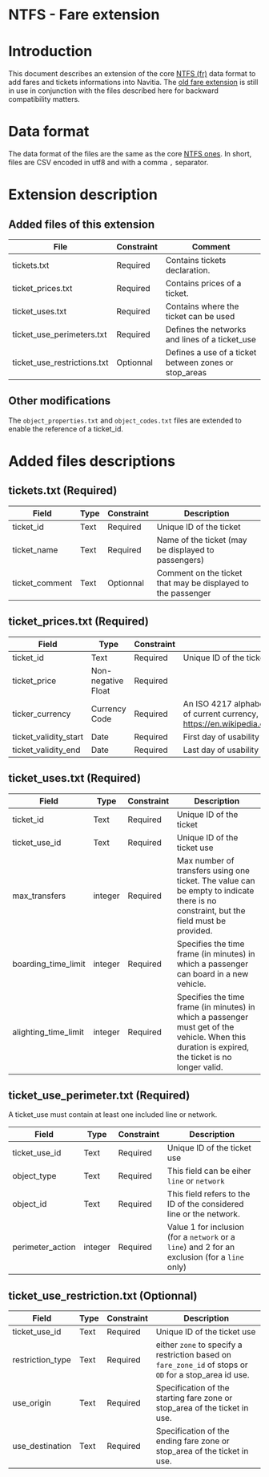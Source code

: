 NTFS - Fare extension
======================================

# Introduction
This document describes an extension of the core [NTFS (fr)](./ntfs_fr.md) data format to add fares and tickets informations into Navitia.
The [old fare extension](./ntfs_fare_extension_fr_deprecated.md) is still in use in conjunction with the files described here for backward compatibility matters.

# Data format
The data format of the files are the same as the core [NTFS ones](./ntfs_fr.md). In short, files are CSV encoded in utf8 and with a comma `,` separator.

# Extension description
## Added files of this extension

File | Constraint | Comment
--- | --- | ---
tickets.txt | Required | Contains tickets declaration.
ticket_prices.txt | Required | Contains prices of a ticket.
ticket_uses.txt | Required | Contains where the ticket can be used
ticket_use_perimeters.txt | Required | Defines the networks and lines of a ticket_use
ticket_use_restrictions.txt | Optionnal | Defines a use of a ticket between zones or stop_areas

## Other modifications
The `object_properties.txt` and `object_codes.txt` files are extended to enable the reference of a ticket_id.

# Added files descriptions

## tickets.txt (Required)
Field | Type | Constraint | Description
--- | --- | --- | ---
ticket_id | Text | Required | Unique ID of the ticket
ticket_name | Text | Required | Name of the ticket (may be displayed to passengers)
ticket_comment | Text | Optionnal | Comment on the ticket that may be displayed to the passenger

## ticket_prices.txt (Required)
Field | Type | Constraint | Description
--- | --- | --- | ---
ticket_id | Text | Required | Unique ID of the ticket
ticket_price | Non-negative Float | Required |
ticker_currency | Currency Code | Required | An ISO 4217 alphabetical currency code. For the list of current currency, refer to https://en.wikipedia.org/wiki/ISO_4217#Active_codes.
ticket_validity_start | Date | Required | First day of usability of the ticket
ticket_validity_end | Date | Required | Last day of usability of the ticket

## ticket_uses.txt (Required)
Field | Type | Constraint | Description
--- | --- | --- | ---
ticket_id | Text | Required | Unique ID of the ticket
ticket_use_id | Text | Required | Unique ID of the ticket use
max_transfers | integer | Required | Max number of transfers using one ticket. The value can be empty to indicate there is no constraint, but the field must be provided.
boarding_time_limit | integer | Required | Specifies the time frame (in minutes) in which a passenger can board in a new vehicle.
alighting_time_limit | integer | Required | Specifies the time frame (in minutes) in which a passenger must get of the vehicle. When this duration is expired, the ticket is no longer valid.

## ticket_use_perimeter.txt (Required)

A ticket_use must contain at least one included line or network.

Field | Type | Constraint | Description
--- | --- | --- | ---
ticket_use_id | Text | Required | Unique ID of the ticket use
object_type | Text | Required | This field can be eiher `line` or `network`
object_id | Text | Required | This field refers to the ID of the considered line or the network.
perimeter_action | integer | Required | Value 1 for inclusion (for a `network` or a `line`) and 2 for an exclusion (for a `line` only)

## ticket_use_restriction.txt (Optionnal)
Field | Type | Constraint | Description
--- | --- | --- | ---
ticket_use_id | Text | Required | Unique ID of the ticket use
restriction_type | Text | Required | either `zone` to specify a restriction based on `fare_zone_id` of stops or `OD` for a stop_area id use.
use_origin | Text | Required | Specification of the starting fare zone or stop_area of the ticket in use.
use_destination | Text | Required | Specification of the ending fare zone or stop_area of the ticket in use.
